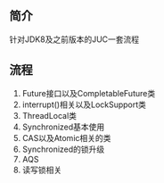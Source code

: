 ## 简介
针对JDK8及之前版本的JUC一套流程
## 流程
1. Future接口以及CompletableFuture类
2. interrupt()相关以及LockSupport类
3. ThreadLocal类
4. Synchronized基本使用
5. CAS以及Atomic相关的类
6. Synchronized的锁升级
7. AQS
8. 读写锁相关
